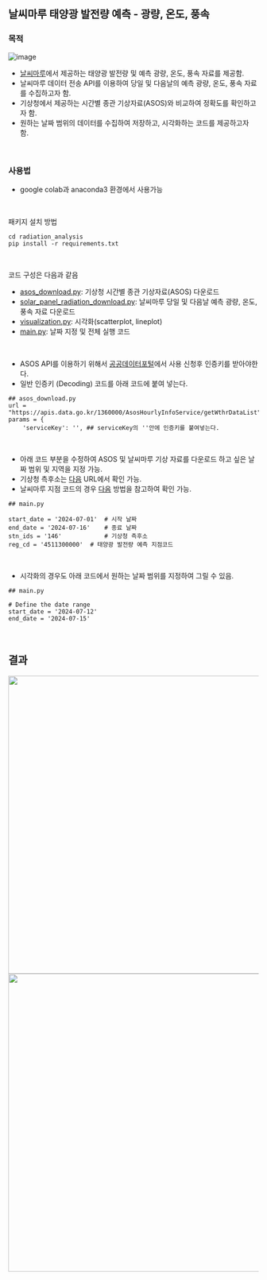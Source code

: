## 날씨마루 태양광 발전량 예측 - 광량, 온도, 풍속

### 목적

![image](https://github.com/user-attachments/assets/5bc18131-63e9-4be1-993c-49b8dad1e641)

- [날씨마루](https://bd.kma.go.kr/kma2020/fs/energySelect1.do?pageNum=5&menuCd=F050701000#none)에서 제공하는 태양광 발전량 및 예측 광량, 온도, 풍속 자료를 제공함.
- 날씨마루 데이터 전송 API를 이용하여 당일 및 다음날의 예측 광량, 온도, 풍속 자료를 수집하고자 함.
- 기상청에서 제공하는 시간별 종관 기상자료(ASOS)와 비교하여 정확도를 확인하고자 함.
- 원하는 날짜 범위의 데이터를 수집하여 저장하고, 시각화하는 코드를 제공하고자 함.

  
<br>

### 사용법

- google colab과 anaconda3 환경에서 사용가능

<br>

패키지 설치 방법

```
cd radiation_analysis
pip install -r requirements.txt
```

<br>

코드 구성은 다음과 같음

- [asos_download.py](https://github.com/EthanSeok/Solar_Radiation_forecast/blob/master/radiation_analysis/asos_download.py): 기상청 시간별 종관 기상자료(ASOS) 다운로드
- [solar_panel_radiation_download.py](https://github.com/EthanSeok/Solar_Radiation_forecast/blob/master/radiation_analysis/solar_panel_radiation_download.py): 날씨마루 당일 및 다음날 예측 광량, 온도, 풍속 자료 다운로드
- [visualization.py](https://github.com/EthanSeok/Solar_Radiation_forecast/blob/master/radiation_analysis/visualization.py): 시각화(scatterplot, lineplot)
- [main.py](https://github.com/EthanSeok/Solar_Radiation_forecast/blob/master/radiation_analysis/main.py): 날짜 지정 및 전체 실행 코드

<br>

- ASOS API를 이용하기 위해서 [공공데이터포털](https://www.data.go.kr/data/15057210/openapi.do)에서 사용 신청후 인증키를 받아야한다.
- 일반 인증키 (Decoding) 코드를 아래 코드에 붙여 넣는다.

```
## asos_download.py
url = "https://apis.data.go.kr/1360000/AsosHourlyInfoService/getWthrDataList"
params = {
    'serviceKey': '', ## serviceKey의 ''안에 인증키를 붙여넣는다.
```

<br>

- 아래 코드 부분을 수정하여 ASOS 및 날씨마루 기상 자료를 다운로드 하고 싶은 날짜 범위 및 지역을 지정 가능.
- 기상청 측후소는 [다음](https://data.kma.go.kr/data/grnd/selectAsosRltmList.do?pgmNo=36&openPopup=Y) URL에서 확인 가능.
- 날씨마루 지점 코드의 경우 [다음](https://github.com/EthanSeok/Solar_Radiation_forecast/blob/master/assets/README.md) 방법을 참고하여 확인 가능.

```
## main.py

start_date = '2024-07-01'  # 시작 날짜
end_date = '2024-07-16'    # 종료 날짜
stn_ids = '146'            # 기상청 측후소
reg_cd = '4511300000'  # 태양광 발전량 예측 지점코드
```

<br>

- 시각화의 경우도 아래 코드에서 원하는 날짜 범위를 지정하여 그릴 수 있음.

```
## main.py

# Define the date range
start_date = '2024-07-12'
end_date = '2024-07-15'
```

<br>

## 결과

<img src=https://github.com/user-attachments/assets/c6841b78-aef2-4bc2-95fd-85ee8c22ab6b width=600>

<img src=https://github.com/user-attachments/assets/b997728d-8c06-40fe-9e17-e61878daf16a width=600>


